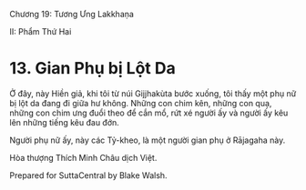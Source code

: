  

Chương 19: Tương Ưng Lakkhaṇa

II: Phẩm Thứ Hai

# 13\. Gian Phụ bị Lột Da

Ở đây, này Hiền giả, khi tôi từ núi Gijjhakùta bước xuống, tôi thấy một phụ nữ bị lột da đang đi giữa hư không. Những con chim kên, những con quạ, những con chim ưng đuổi theo để cắn mổ, rứt xé người ấy và người ấy kêu lên những tiếng kêu đau đớn.

Người phụ nữ ấy, này các Tỷ-kheo, là một người gian phụ ở Rājagaha này.

Hòa thượng Thích Minh Châu dịch Việt.

Prepared for SuttaCentral by Blake Walsh.